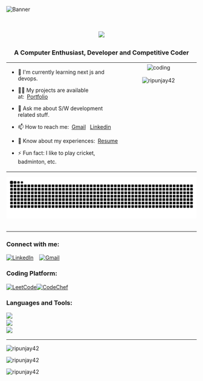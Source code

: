 ![Banner](https://i.ibb.co/PwV4Rwx/banner3.png)
<!-- ![Banner](https://i.ibb.co/9VtFR07/banner24.png)-->
<h1 align="center">
  <a href="https://git.io/typing-svg">
    <img src="https://readme-typing-svg.herokuapp.com/?lines=Hi+There!+👋;+I+am+Ripunjay+Choudhury!;&center=true&size=30">
  </a>
</h1>


<h3 align="center">A Computer Enthusiast, Developer and Competitive Coder</h3>

<div align="center">
<table>
  <tr>
    <td valign="top" width="60%">

- 🌱 I'm currently learning next js and devops.
- 👨‍💻 My projects are available at:&nbsp;&nbsp;[Portfolio](https://ripunjay-portfolio.vercel.app/)
- 💬 Ask me about S/W development related stuff.
- 📫 How to reach me:&nbsp;&nbsp;[Gmail](mailto:ripunjaychoudhury42@gmail.com) &nbsp;&nbsp;[Linkedin](https://www.linkedin.com/in/ripunjay-choudhury-83864524b)
- 📄 Know about my experiences:&nbsp;&nbsp;[Resume](https://drive.google.com/file/d/1GgtkrPsKERVkkUxn2GrA_xgi9sFWQTBK/view?usp=sharing)
- ⚡ Fun fact: I like to play cricket, badminton, etc.

    </td>
   <td valign="top" width="40%">
      <div align="center">
        <img align="center" alt="coding" width="100%" src="https://www.lambdatest.com/resources/images/news24.gif">
        <br><br>
        <img src="https://komarev.com/ghpvc/?username=ripunjay42&label=Profile%20views&color=0e75b6&style=flat" alt="ripunjay42" />
      </div>
    </td>
  </tr>
</table>
</div>

<p align="center">
  <source media="(prefers-color-scheme: dark)" srcset="https://github.com/Ripunjay42/Ripunjay42/blob/output/github-contribution-grid-snake.gif)" />
  <img src="https://github.com/Ripunjay42/Ripunjay42/blob/output/github-snake-dark.svg" alt="Snake animation" />
  <br>
  <br>
</p>
<hr>

<h3 align="left">Connect with me:</h3>

[<img src="https://skillicons.dev/icons?i=linkedin" alt="LinkedIn"/>](https://www.linkedin.com/in/ripunjay-choudhury-83864524b/)&nbsp;&nbsp;&nbsp;
[<img src="https://skillicons.dev/icons?i=gmail" alt="Gmail"/>](mailto:ripunjaychoudhury42@gmail.com)

<h3 align="left">Coding Platform:</h3>

[<img align="center" src="https://ripunjay-portfolio.vercel.app/assets/leetcode-BxVBsOYN.png" alt="LeetCode" height="65" width="65" />](https://leetcode.com/u/Ripunjay42/)[<img align="center" src="https://ripunjay-portfolio.vercel.app/assets/codechef-ChocRgCa.png" alt="CodeChef" width="60" height="60"/>](https://www.codechef.com/users/ripunjay42)

<h3 align="left">Languages and Tools:</h3>

<p align="left">
  <a href="https://ripunjay-portfolio.vercel.app/">
    <img src="https://skillicons.dev/icons?i=c,cpp,java,python,javascript,html,css,react" /><br>
    <img src="https://skillicons.dev/icons?i=nextjs,tailwind,bootstrap,nodejs,express,flask,django,mysql" /><br>
    <img src="https://skillicons.dev/icons?i=postgresql,sqlite,firebase,linux,docker,git,github,vscode"/>

  </a>
</p>

 <hr>
<p align="left"><img  src="https://github-readme-stats.vercel.app/api/top-langs?username=ripunjay42&hide=jupyter%20notebook,HTML&show_icons=true&locale=en&layout=compact&theme=tokyonight" alt="ripunjay42" /></p>
<!-- <p align="left">&nbsp;<img src="https://github-readme-stats.vercel.app/api?username=ripunjay42&show_icons=true&locale=en&theme=tokyonight" alt="ripunjay42" /></p> -->
<p align="left"><img src="https://streak-stats.demolab.com?user=Ripunjay42&theme=tokyonight&include_all_commits=true&count_private=true" alt="ripunjay42" /></p>
<!-- <p align="left"><img src="https://leetcard.jacoblin.cool/ripunjay42"/></p> -->
<p align="left"><img src="https://github-readme-activity-graph.vercel.app/graph?username=Ripunjay42&theme=tokyonight&bg_color=1a1b27&color=a8eeff&line=61dafb&point=f0fcff&area=true&hide_border=false" alt="ripunjay42" /></p>
